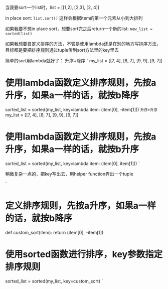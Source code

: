 当我要sort一个list时，list = [[1,2], [2,3], [2, 4]]

in place sort: `list.sort()`
这样会根据item的第一个元素从小到大排列

如果我要不想in place sort，想要sort完之后return一个新的list:
`new_list = sorted(list)`

如果我想要自定义排序的方法，不管是使用lambda还是在别的地方写排序方法，目标都是要把排序规则通过tuple传到sort方法里的key里去

简单的sort用lambda就好了：
升序+降序
`
my_list = [[7, 4], [8, 7], [9, 9], [9, 7]]

# 使用lambda函数定义排序规则，先按a升序，如果a一样的话，就按b降序
sorted_list = sorted(my_list, key=lambda item: (item[0], -item[1]))
`
升序+升序
`
my_list = [[7, 4], [8, 7], [9, 9], [9, 7]]

# 使用lambda函数定义排序规则，先按a升序，如果a一样的话，就按b升序
sorted_list = sorted(my_list, key=lambda item: (item[0], item[1]))
`

稍微复杂一点的，把key写出去，用helper function弄出一个tuple

`
# 定义排序规则，先按a升序，如果a一样的话，就按b降序
def custom_sort(item):
    return (item[0], -item[1])

# 使用sorted函数进行排序，key参数指定排序规则
sorted_list = sorted(my_list, key=custom_sort)
`
